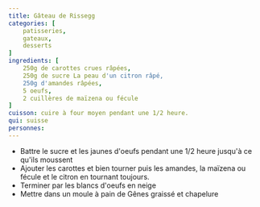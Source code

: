 ```yaml
---
title: Gâteau de Rissegg
categories: [
    patisseries,
    gateaux,
    desserts
]
ingredients: [
    250g de carottes crues râpées,
    250g de sucre La peau d'un citron râpé,
    250g d'amandes râpées,
    5 oeufs,
    2 cuillères de maïzena ou fécule    
]
cuisson: cuire à four moyen pendant une 1/2 heure.
qui: suisse
personnes: 
---
```


* Battre le sucre et les jaunes d'oeufs pendant une 1/2 heure jusqu'à ce qu'ils moussent
* Ajouter les carottes et bien tourner puis les amandes, la maïzena ou fécule et le citron en tournant toujours.
* Terminer par les blancs d'oeufs en neige
* Mettre dans un moule à pain de Gênes graissé et chapelure 